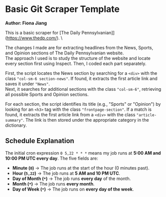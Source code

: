 # Basic Git Scraper Template

**Author: Fiona Jiang**

This is a basic scraper for [The Daily Pennsylvanian]](https://www.thedp.com/). \

The changes I made are for extracting headlines from the News, Sports, and Opinion sections of The Daily Pennsylvanian website.  
The approach I used is to study the structure of the website and locate every section first using Inspect. Then, I coded each part separately.  

First, the script locates the News section by searching for a `<div>` with the class `"col-sm-6 section-news"`. If found, it extracts the first article link and saves it under `"News"`.  
Next, it searches for additional sections with the class `"col-sm-6"`, retrieving all possible Sports and Opinion sections.  

For each section, the script identifies its title (e.g., "Sports" or "Opinion") by looking for an `<h3>` tag with the class `"frontpage-section"`. If a match is found, it extracts the first article link from a `<div>` with the class `"article-summary"`. The link is then stored under the appropriate category in the dictionary.  

## Schedule Explanation
The initial cron expression `0 5,22 * * *` means my job runs at **5:00 AM and 10:00 PM UTC every day**. The five fields are:  

- **Minute (`0`)** → The job runs at the start of the hour (0 minutes past).  
- **Hour (`5,22`)** → The job runs at **5 AM and 10 PM UTC**.  
- **Day of Month (`*`)** → The job runs **every day** of the month.  
- **Month (`*`)** → The job runs **every month**.  
- **Day of Week (`*`)** → The job runs on **every day of the week**.  

